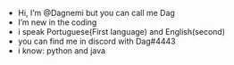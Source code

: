 - Hi, I’m @Dagnemi but you can call me Dag
- I’m new in the coding
- i speak Portuguese(First language) and English(second)
- you can find me in discord with Dag#4443
- i know: python and java 
